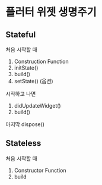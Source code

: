 # 플러터 위젯 생명주기

## Stateful

처음 시작할 때
1. Construction Function
2. initState()
3. build()
4. setState() (옵션)

시작하고 나면
1. didUpdateWidget()
2. build()

마지막
dispose()

## Stateless

처음 시작할 때
1. Constructor Function
2. build